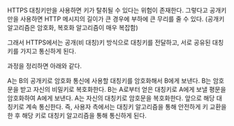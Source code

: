 HTTPS
대칭키만을 사용하면 키가 탈취될 수 있다는 위험이 존재한다. 그렇다고 공개키만을 사용하면 HTTP 메시지의 길이가 큰 경우에 부하에 큰 무리를 줄 수 있다. (공개키 알고리즘은 암호화, 복호화 알고리즘이 매우 복잡함)

 

그래서 HTTPS에서는 공개(비 대칭)키 방식으로 대칭키를 전달하고, 서로 공유된 대칭키를 가지고 통신하게 된다.

 

과정을 정리하면 아래와 같다.

A는 B의 공개키로 암호화 통신에 사용할 대칭키를 암호화해서 B에게 보낸다.
B는 암호문을 받고 자신의 비밀키로 복호화한다.
B는 A로부터 얻은 대칭키로 A에게 보낼 평문을 암호화하여 A에게 보낸다.
A는 자신의 대칭키로 암호문을 복호화한다.
앞으로 해당 대칭키로 계속 통신한다.
즉, 사용자 측에서는 대칭키 알고리즘을 통해 안전하게 키 교환을 한 후 해당 키로 대칭키 알고리즘을 통해 통신하게 된다.
